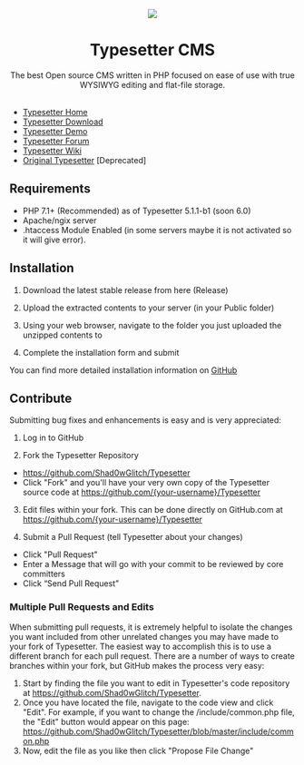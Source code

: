 
<p align="center"><img src="/include/imgs/typesetter/ts-logo-color-100x100px-min.png?raw=true"/></p>
<h1 align="center">Typesetter CMS </h1>
<p align="center">The best Open source CMS written in PHP focused on ease of use with true WYSIWYG editing and flat-file storage.<br/><br/></p>


* [Typesetter Home](https://github.com/Shad0wGlitch/Typesetter)
* [Typesetter Download](https://github.com/Shad0wGlitch/Typesetter)
* [Typesetter Demo](https://www.typesettercms.com/Demo)
* [Typesetter Forum](https://www.typesettercms.com/Forum)
* [Typesetter Wiki](https://github.com/Shad0wGlitch/Typesetter/wiki)
* [Original Typesetter](https://github.com/Typesetter/Typesetter) [Deprecated]


## Requirements ##
* PHP 7.1+ (Recommended) as of Typesetter 5.1.1-b1 (soon 6.0)
* Apache/ngix server
* .htaccess Module Enabled (in some servers maybe it is not activated so it will give error).


## Installation ##
1. Download the latest stable release from here (Release)

2. Upload the extracted contents to your server (in your Public folder)

3. Using your web browser, navigate to the folder you just uploaded the unzipped contents to

4. Complete the installation form and submit

You can find more detailed installation information on [GitHub](https://www.github.com/Shad0wGlitch/Typesetter/)


## Contribute ##
Submitting bug fixes and enhancements is easy and is very appreciated:

1. Log in to GitHub

2. Fork the Typesetter Repository
  * https://github.com/Shad0wGlitch/Typesetter
  * Click "Fork" and you'll have your very own copy of the Typesetter source code at https://github.com/{your-username}/Typesetter

3. Edit files within your fork.
  This can be done directly on GitHub.com at https://github.com/{your-username}/Typesetter

4. Submit a Pull Request (tell Typesetter about your changes)
  * Click "Pull Request"
  * Enter a Message that will go with your commit to be reviewed by core committers
  * Click “Send Pull Request”

### Multiple Pull Requests and Edits ###
When submitting pull requests, it is extremely helpful to isolate the changes you want included from other unrelated changes you may have made to your fork of Typesetter. The easiest way to accomplish this is to use a different branch for each pull request. There are a number of ways to create branches within your fork, but GitHub makes the process very easy:

1. Start by finding the file you want to edit in Typesetter's code repository at https://github.com/Shad0wGlitch/Typesetter.
2. Once you have located the file, navigate to the code view and click "Edit". For example, if you want to change the /include/common.php file, the "Edit" button would appear on this page: https://github.com/Shad0wGlitch/Typesetter/blob/master/include/common.php
3. Now, edit the file as you like then click "Propose File Change"
